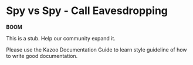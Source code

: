 # Spy vs Spy  - Call Eavesdropping

**BOOM**

This is a stub. Help our community expand it.

Please use the Kazoo Documentation Guide to learn style guideline of how to write good documentation.
